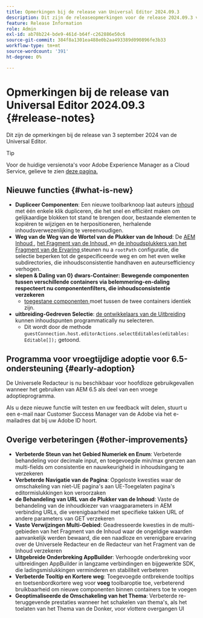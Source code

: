 ```yaml
---
title: Opmerkingen bij de release van Universal Editor 2024.09.3
description: Dit zijn de releaseopmerkingen voor de release 2024.09.3 van de Universal Editor.
feature: Release Information
role: Admin
exl-id: ab78b224-bde9-461d-b64f-c262886e50c6
source-git-commit: 384f8a1301ea488e0b2aa493389d090896fe3b33
workflow-type: tm+mt
source-wordcount: '391'
ht-degree: 0%

---
```


# Opmerkingen bij de release van Universal Editor 2024.09.3 {#release-notes}

Dit zijn de opmerkingen bij de release van 3 september 2024 van de Universal Editor.

>[!TIP]
>
>Voor de huidige versienota&#39;s voor Adobe Experience Manager as a Cloud Service, gelieve te zien [ deze pagina.](/help/release-notes/release-notes-cloud/release-notes-current.md)

## Nieuwe functies {#what-is-new}

* **Dupliceer Componenten**: Een nieuwe toolbarknoop laat auteurs [ inhoud ](/help/sites-cloud/authoring/universal-editor/authoring.md#duplicating-components) met één enkele klik dupliceren, die het snel en efficiënt maken om gelijkaardige blokken tot stand te brengen door, bestaande elementen te kopiëren te wijzigen en te herpositioneren, herhalende inhoudsverwezenlijking te vereenvoudigen.
* **Weg van de Weg van de Wortel van de Plukker van de Inhoud**: De [ AEM Inhoud ](/help/implementing/universal-editor/field-types.md#aem-content), [ het Fragment van de Inhoud, ](/help/implementing/universal-editor/field-types.md#content-fragment) en [ de inhoudsplukkers van het Fragment van de Ervaring ](/help/implementing/universal-editor/field-types.md#experience-fragment) steunen nu a `rootPath` configuratie, die selectie beperken tot de gespecificeerde weg en om het even welke subdirectories, die inhoudsconsistentie handhaven en auteursefficiency verhogen.
* **slepen &amp; Daling van 0} dwars-Container: Bewegende componenten tussen verschillende containers via belemmering-en-daling respecteert nu componentenfilters, die inhoudsconsistentie verzekeren**
   * [ toegestane componenten ](/help/implementing/universal-editor/filtering.md) moet tussen de twee containers identiek zijn.
* **uitbreiding-Gedreven Selectie**: [ de ontwikkelaars van de Uitbreiding ](/help/implementing/universal-editor/customizing.md#extending) kunnen inhoudspunten programmatically nu selecteren.
   * Dit wordt door de methode `guestConnection.host.editorActions.selectEditables(editables: Editable[]);` getoond.

## Programma voor vroegtijdige adoptie voor 6.5-ondersteuning {#early-adoption}

De Universele Redacteur is nu beschikbaar voor hoofdloze gebruikgevallen wanneer het gebruiken van AEM 6.5 als deel van een vroege adoptieprogramma.

Als u deze nieuwe functie wilt testen en uw feedback wilt delen, stuurt u een e-mail naar Customer Success Manager van de Adobe via het e-mailadres dat bij uw Adobe ID hoort.

## Overige verbeteringen {#other-improvements}

* **Verbeterde Steun van het Gebied Numeriek en Enum**: Verbeterde behandeling voor decimale input, en toegevoegde min/max grenzen aan multi-fields om consistentie en nauwkeurigheid in inhoudsingang te verzekeren
* **Verbeterde Navigatie van de Pagina**: Opgeloste kwesties waar de omschakeling van niet-UE pagina&#39;s aan UE-Toegelaten pagina&#39;s editormislukkingen kon veroorzaken
* **de Behandeling van URL van de Plukker van de Inhoud**: Vaste de behandeling van de inhoudkiezer van vraagparameters in AEM verbinding URLs, die verenigbaarheid met specifieke takken URL of andere parameters van GET verzekeren
* **Vaste Verwijzingen Multi-Gebied**: Geadresseerde kwesties in de multi-gebieden van het Fragment van de Inhoud waar de ongeldige waarden aanvankelijk werden bewaard, die een naadloze en verenigbare ervaring over de Universele Redacteur en de Redacteur van het Fragment van de Inhoud verzekeren
* **Uitgebreide Onderbreking AppBuilder**: Verhoogde onderbreking voor uitbreidingen AppBuilder in langzame verbindingen en bijgewerkte SDK, die ladingsmislukkingen verminderen en stabiliteit verbeteren
* **Verbeterde Tooltip en Kortere weg**: Toegevoegde ontbrekende tooltips en toetsenbordkortere weg voor **voeg** toolbaroptie toe, verbeterend bruikbaarheid om nieuwe componenten binnen containers toe te voegen
* **Geoptimaliseerde de Omschakeling van het Thema**: Verbeterde re-teruggevende prestaties wanneer het schakelen van thema&#39;s, als het toelaten van het Thema van de Donker, voor vlottere overgangen UI
